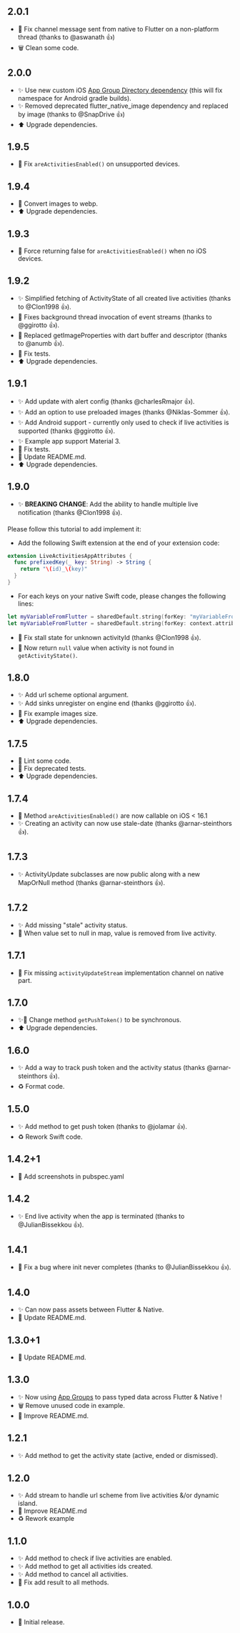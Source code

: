 ## 2.0.1
* 🐛 Fix channel message sent from native to Flutter on a non-platform thread (thanks to @aswanath 👍)
* 🗑️ Clean some code.

## 2.0.0
* ✨ Use new custom iOS [App Group Directory dependency](https://pub.dev/packages/flutter_app_group_directory) (this will fix namespace for Android gradle builds).
* ✨ Removed deprecated flutter_native_image dependency and replaced by image (thanks to @SnapDrive 👍)
* ⬆️ Upgrade dependencies.

## 1.9.5
* 🐛 Fix `areActivitiesEnabled()` on unsupported devices.

## 1.9.4
* 🍱 Convert images to webp.
* ⬆️ Upgrade dependencies.

## 1.9.3
* 🐛 Force returning false for `areActivitiesEnabled()` when no iOS devices.

## 1.9.2
* ✨ Simplified fetching of ActivityState of all created live activities (thanks to @Clon1998 👍).
* 🐛 Fixes background thread invocation of event streams (thanks to @ggirotto 👍).
* 🐛 Replaced getImageProperties with dart buffer and descriptor (thanks to @anumb 👍).
* 🐛 Fix tests.
* ⬆️ Upgrade dependencies.

## 1.9.1

* ✨ Add update with alert config (thanks @charlesRmajor 👍).
* ✨ Add an option to use preloaded images (thanks @Niklas-Sommer 👍).
* ✨ Add Android support - currently only used to check if live activities is supported (thanks @ggirotto 👍).
* ✨ Example app support Material 3.
* 🐛 Fix tests.
* 📝 Update README.md.
* ⬆️ Upgrade dependencies.

## 1.9.0

- ✨ **BREAKING CHANGE**: Add the ability to handle multiple live notification (thanks @Clon1998 👍).

Please follow this tutorial to add implement it:

- Add the following Swift extension at the end of your extension code:

```swift
extension LiveActivitiesAppAttributes {
  func prefixedKey(_ key: String) -> String {
    return "\(id)_\(key)"
  }
}
```

- For each keys on your native Swift code, please changes the following lines:

```swift
let myVariableFromFlutter = sharedDefault.string(forKey: "myVariableFromFlutter") // repleace this by ...
let myVariableFromFlutter = sharedDefault.string(forKey: context.attributes.prefixedKey("myVariableFromFlutter")) // <-- this
```
 
- 🐛 Fix stall state for unknown activityId (thanks @Clon1998 👍).
- 🐛 Now return `null` value when activity is not found in `getActivityState()`.

## 1.8.0

* ✨ Add url scheme optional argument.
* ✨ Add sinks unregister on engine end (thanks @ggirotto 👍).
* 🐛 Fix example images size.
* ⬆️ Upgrade dependencies.

## 1.7.5

* 🚨 Lint some code.
* 🐛 Fix deprecated tests.
* ⬆️ Upgrade dependencies.

## 1.7.4

* 🐛 Method `areActivitiesEnabled()` are now callable on iOS < 16.1
* ✨ Creating an activity can now use stale-date (thanks @arnar-steinthors 👍).

## 1.7.3
* ✨ ActivityUpdate subclasses are now public along with a new MapOrNull method (thanks @arnar-steinthors 👍).

## 1.7.2
* ✨ Add missing "stale" activity status.
* 🐛 When value set to null in map, value is removed from live activity.

## 1.7.1
* 🐛 Fix missing `activityUpdateStream` implementation channel on native part.

## 1.7.0
* ✨🐛 Change method `getPushToken()` to be synchronous.
* ⬆️ Upgrade dependencies.

## 1.6.0

* ✨ Add a way to track push token and the activity status (thanks @arnar-steinthors 👍).
* ♻️ Format code.

## 1.5.0

* ✨ Add method to get push token (thanks to @jolamar 👍).
* ♻️ Rework Swift code.

## 1.4.2+1

* 📝 Add screenshots in pubspec.yaml

## 1.4.2

* ✨ End live activity when the app is terminated (thanks to @JulianBissekkou 👍).

## 1.4.1

* 🐛 Fix a bug where init never completes (thanks to @JulianBissekkou 👍).

## 1.4.0

* ✨ Can now pass assets between Flutter & Native.
* 📝 Update README.md.

## 1.3.0+1

* 📝 Update README.md.

## 1.3.0

* ✨ Now using [App Groups](https://developer.apple.com/documentation/bundleresources/entitlements/com_apple_security_application-groups) to pass typed data across Flutter & Native !
* 🗑️ Remove unused code in example.
* 📝 Improve README.md.

## 1.2.1

* ✨ Add method to get the activity state (active, ended or dismissed).

## 1.2.0

* ✨ Add stream to handle url scheme from live activities &/or dynamic island.
* 📝 Improve README.md
* ♻️ Rework example

## 1.1.0

* ✨ Add method to check if live activities are enabled.
* ✨ Add method to get all activities ids created.
* ✨ Add method to cancel all activities.
* 🐛 Fix add result to all methods.

## 1.0.0

* 🎉 Initial release.
